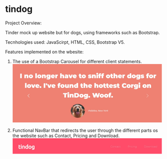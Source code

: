 # tindog

Project Overview:

Tinder mock up website but for dogs, using frameworks such as Bootstrap. 

Tecnhologies used: JavaScirpt, HTML, CSS, Bootstrap V5. 

Features implemented on the wbesite:

1. The use of a Bootstrap Carousel for different client statements.
![alt text](https://github.com/anabaronam/tindog/blob/main/caroussel_tindog.jpg?raw=true)

2. Functional NavBar that redirects the user through the different parts os the website such as Contact, Pricing and Download.
![alt text](https://github.com/anabaronam/tindog/blob/main/tindog_navbar.jpg?raw=true)

